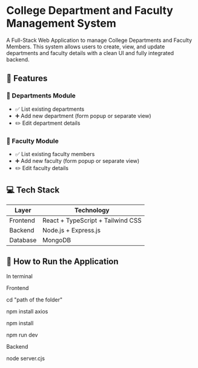 # College Department and Faculty Management System

A Full-Stack Web Application to manage College Departments and Faculty Members. This system allows users to create, view, and update departments and faculty details with a clean UI and fully integrated backend.


## 🧩 Features

### 🔹 Departments Module
- ✅ List existing departments
- ➕ Add new department (form popup or separate view)
- ✏️ Edit department details

### 🔹 Faculty Module
- ✅ List existing faculty members
- ➕ Add new faculty (form popup or separate view)
- ✏️ Edit faculty details


## 💻 Tech Stack

| Layer        | Technology                  |
|--------------|------------------------------|
| Frontend     | React + TypeScript + Tailwind CSS |
| Backend      | Node.js + Express.js         |
| Database     | MongoDB                      |              |


## 🚀 How to Run the Application

In terminal

Frontend

   cd "path of the folder"

   npm install axios

   npm install

   npm run dev

Backend

  node server.cjs
  
